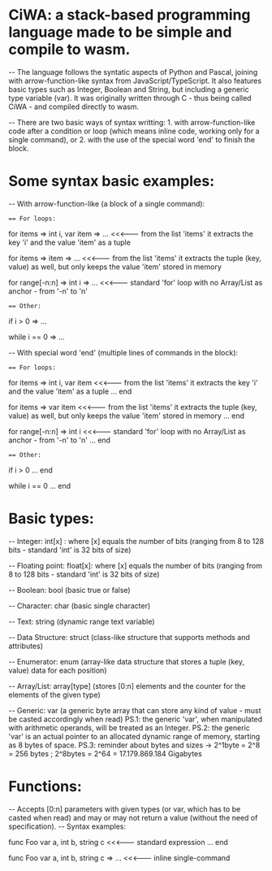 # CiWA: a stack-based programming language made to be simple and compile to wasm.
-- The language follows the syntatic aspects of Python and Pascal, joining with arrow-function-like syntax from JavaScript/TypeScript.
    It also features basic types such as Integer, Boolean and String, but including a generic type variable (var). It was originally written through C - thus being called CiWA - and compiled directly to wasm.
    
-- There are two basic ways of syntax writting: 1. with arrow-function-like code after a condition or loop (which means inline code, working only for a single command), or 2. with the use of the special word 'end' to finish the block.

# Some syntax basic examples:
-- With arrow-function-like (a block of a single command):

    == For loops:
for items => int i, var item => ...         <<<--- from the list 'items' it extracts the key 'i' and the value 'item' as a tuple

for items => item => ...                    <<<--- from the list 'items' it extracts the tuple (key, value) as well, but only keeps the value 'item' stored in memory

for range[-n:n] => int i => ...             <<<--- standard 'for' loop with no Array/List as anchor - from '-n' to 'n'

    == Other:
if i > 0 => ...

while i == 0 => ...

-- With special word 'end' (multiple lines of commands in the block):

    == For loops:
for items => int i, var item                <<<--- from the list 'items' it extracts the key 'i' and the value 'item' as a tuple
    ...
end

for items => var item                       <<<--- from the list 'items' it extracts the tuple (key, value) as well, but only keeps the value 'item' stored in memory
    ...
end

for range[-n:n] => int i                    <<<--- standard 'for' loop with no Array/List as anchor - from '-n' to 'n'
    ...
end

    == Other:
if i > 0
    ...
end

while i == 0
    ...
end

# Basic types:
-- Integer:         int[x] : where [x] equals the number of bits    (ranging from 8 to 128 bits - standard 'int' is 32 bits of size)

-- Floating point:  float[x]: where [x] equals the number of bits   (ranging from 8 to 128 bits - standard 'int' is 32 bits of size)

-- Boolean:         bool                                            (basic true or false)

-- Character:       char                                            (basic single character)

-- Text:            string                                          (dynamic range text variable)

-- Data Structure:  struct                                          (class-like structure that supports methods and attributes)

-- Enumerator:      enum                                            (array-like data structure that stores a tuple (key, value) data for each position)

-- Array/List:      array[type]                                     (stores [0:n] elements and the counter for the elements of the given type)

-- Generic:         var                                             (a generic byte array that can store any kind of value - must be casted accordingly when read)
        PS.1: the generic 'var', when manipulated with arithmetic operands, will be treated as an Integer.
        PS.2: the generic 'var' is an actual pointer to an allocated dynamic range of memory, starting as 8 bytes of space.
        PS.3: reminder about bytes and sizes -> 2^1byte = 2^8 = 256 bytes ; 2^8bytes = 2^64 = 17.179.869.184 Gigabytes

# Functions:
-- Accepts [0:n] parameters with given types (or var, which has to be casted when read) and may or may not return a value (without the need of specification).
-- Syntax examples:

func Foo var a, int b, string c             <<<--- standard expression
    ...
end

func Foo var a, int b, string c => ...      <<<--- inline single-command
